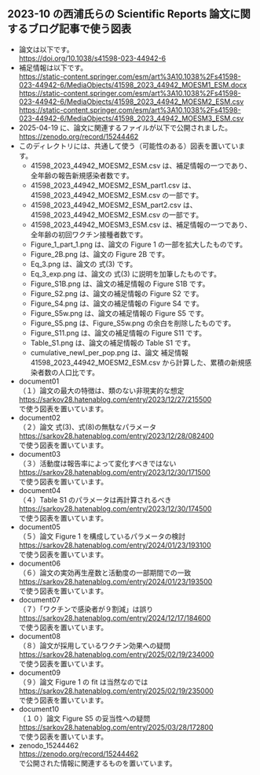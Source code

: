 ## 2023-10 の西浦氏らの Scientific Reports 論文に関するブログ記事で使う図表
- 論文は以下です。<br>
  https://doi.org/10.1038/s41598-023-44942-6
- 補足情報は以下です。<br>
  https://static-content.springer.com/esm/art%3A10.1038%2Fs41598-023-44942-6/MediaObjects/41598_2023_44942_MOESM1_ESM.docx<br>
  https://static-content.springer.com/esm/art%3A10.1038%2Fs41598-023-44942-6/MediaObjects/41598_2023_44942_MOESM2_ESM.csv<br>
  https://static-content.springer.com/esm/art%3A10.1038%2Fs41598-023-44942-6/MediaObjects/41598_2023_44942_MOESM3_ESM.csv
- 2025-04-19 に、論文に関連するファイルが以下で公開されました。<br>
  https://zenodo.org/record/15244462
- このディレクトリには、共通して使う（可能性のある）図表を置いています。
  - 41598_2023_44942_MOESM2_ESM.csv は、補足情報の一つであり、全年齢の報告新規感染者数です。
  - 41598_2023_44942_MOESM2_ESM_part1.csv は、41598_2023_44942_MOESM2_ESM.csv の一部です。
  - 41598_2023_44942_MOESM2_ESM_part2.csv は、41598_2023_44942_MOESM2_ESM.csv の一部です。
  - 41598_2023_44942_MOESM3_ESM.csv は、補足情報の一つであり、全年齢の初回ワクチン接種者数です。
  - Figure_1_part_1.png は、論文の Figure 1 の一部を拡大したものです。
  - Figure_2B.png は、論文の Figure 2B です。
  - Eq_3.png は、論文の 式(3) です。
  - Eq_3_exp.png は、論文の 式(3) に説明を加筆したものです。
  - Figure_S1B.png は、論文の補足情報の Figure S1B です。
  - Figure_S2.png は、論文の補足情報の Figure S2 です。
  - Figure_S4.png は、論文の補足情報の Figure S4 です。
  - Figure_S5w.png は、論文の補足情報の Figure S5 です。
  - Figure_S5.png は、Figure_S5w.png の余白を削除したものです。
  - Figure_S11.png は、論文の補足情報の Figure S11 です。
  - Table_S1.png は、論文の補足情報の Table S1 です。
  - cumulative_newI_per_pop.png は、論文 補足情報 41598_2023_44942_MOESM2_ESM.csv から計算した、累積の新規感染者数の人口比です。
- document01<br>
  （１）論文の最大の特徴は、類のない非現実的な想定<br>
  https://sarkov28.hatenablog.com/entry/2023/12/27/215500<br>
  で使う図表を置いています。
- document02<br>
  （２）論文 式(3)、式(8)の無駄なパラメータ<br>
  https://sarkov28.hatenablog.com/entry/2023/12/28/082400<br>
  で使う図表を置いています。
- document03<br>
  （３）活動度は報告率によって変化すべきではない<br>
  https://sarkov28.hatenablog.com/entry/2023/12/30/171500<br>
  で使う図表を置いています。
- document04<br>
  （４）Table S1 のパラメータは再計算されるべき<br>
  https://sarkov28.hatenablog.com/entry/2023/12/30/174500<br>
  で使う図表を置いています。
- document05<br>
  （５）論文 Figure 1 を構成しているパラメータの検討<br>
  https://sarkov28.hatenablog.com/entry/2024/01/23/193100<br>
  で使う図表を置いています。
- document06<br>
  （６）論文の実効再生産数と活動度の一部期間での一致<br>
  https://sarkov28.hatenablog.com/entry/2024/01/23/193500<br>
  で使う図表を置いています。
- document07<br>
  （７）「ワクチンで感染者が９割減」は誤り<br>
  https://sarkov28.hatenablog.com/entry/2024/12/17/184600<br>
  で使う図表を置いています。
- document08<br>
  （８）論文が採用しているワクチン効果への疑問<br>
  https://sarkov28.hatenablog.com/entry/2025/02/19/234000<br>
  で使う図表を置いています。
- document09<br>
  （９）論文 Figure 1 の fit は当然なのでは<br>
  https://sarkov28.hatenablog.com/entry/2025/02/19/235000<br>
  で使う図表を置いています。
- document10<br>
  （１０）論文 Figure S5 の妥当性への疑問<br>
  https://sarkov28.hatenablog.com/entry/2025/03/28/172800<br>
  で使う図表を置いています。
- zenodo_15244462<br>
  https://zenodo.org/record/15244462<br>
  で公開された情報に関連するものを置いています。

